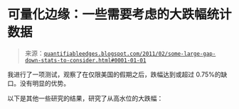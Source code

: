 <!--yml

分类：未分类

日期：2024-05-18 09:00:33

-->

# 可量化边缘：一些需要考虑的大跌幅统计数据

> 来源：[`quantifiableedges.blogspot.com/2011/02/some-large-gap-down-stats-to-consider.html#0001-01-01`](http://quantifiableedges.blogspot.com/2011/02/some-large-gap-down-stats-to-consider.html#0001-01-01)

我进行了一项测试，观察了在仅限美国的假期之后，跌幅达到或超过 0.75%的缺口。没有明显的优势。

以下是其他一些研究的结果，研究了从高水位的大跌幅：
